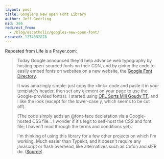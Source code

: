 ```yaml
---
layout: post
title: Google's New Open Font Library
author: Jeff Geerling
nid: 266
redirect_from:
  - /blog/oscatholic/googles-new-open-font/
created: 1274332878
---
```

<p>Reposted from Life is a Prayer.com:</p>
<blockquote>
<p>Today Google announced they&#39;d help advance web typography by hosting open-sourced fonts on their CDN, and by giving the code to easily embed fonts on websites on a new website, the <a href="http://code.google.com/webfonts">Google Font Directory</a>.</p>
<p>It was amazingly simple: just copy the &lt;link&gt; code and paste it in your template&#39;s header, then set any element on your page to use the Google-provided font(s). I started using <a href="http://code.google.com/webfonts/family?family=OFL+Sorts+Mill+Goudy+TT">OFL Sorts Mill Goudy TT</a>, and I like the look (except for the lower-case y, which seems to be cut off).</p>
<p>(The code simply adds an @font-face declaration via a Google-hosted CSS file... I wonder if it&#39;s legit to self-host the CSS and font file; I haven&#39;t read through the terms and conditions yet).</p>
<p>I&#39;m thinking of using this library for a few other projects on which I&#39;m working. Much easier than Typekit, and it doesn&#39;t require any javascript or flash overhead, like alternatives such as Cufon and sIFR do. (<a href="http://www.lifeisaprayer.com/blog/2010/using-googles-new-font-library">Source</a>).</p>
</blockquote>
